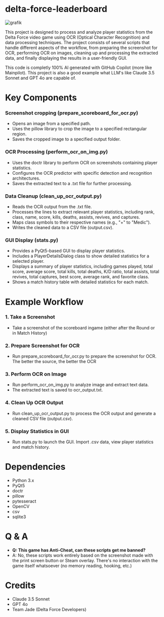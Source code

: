 # delta-force-leaderboard

![grafik](https://github.com/user-attachments/assets/fc5c5c8a-0189-4537-b335-da76134f6bff)

This project is designed to process and analyze player statistics from the Delta Force video game using OCR (Optical Character Recognition) and data processing techniques. The project consists of several scripts that handle different aspects of the workflow, from preparing the screenshot for OCR, performing OCR on images, cleaning up and processing the extracted data, and finally displaying the results in a user-friendly GUI.

This code is completly 100% AI generated with GitHub Copilot (more like Mainpilot). This project is also a good example what LLM's like Claude 3.5 Sonnet and GPT 4o are capable of.

# Key Components

### Screenshot cropping (prepare_scoreboard_for_ocr.py)

- Opens an image from a specified path.
- Uses the pillow library to crop the image to a specified rectangular region.
- Saves the cropped image to a specified output folder.

### OCR Processing (perform_ocr_on_img.py)

- Uses the doctr library to perform OCR on screenshots containing player statistics.
- Configures the OCR predictor with specific detection and recognition architectures.
- Saves the extracted text to a .txt file for further processing.

### Data Cleanup (clean_up_ocr_output.py)

- Reads the OCR output from the .txt file.
- Processes the lines to extract relevant player statistics, including rank, class, name, score, kills, deaths, assists, revives, and captures.
- Maps class symbols to their respective names (e.g., "+" to "Medic").
- Writes the cleaned data to a CSV file (output.csv).

### GUI Display (stats.py)

- Provides a PyQt5-based GUI to display player statistics.
- Includes a PlayerDetailsDialog class to show detailed statistics for a selected player.
- Displays a summary of player statistics, including games played, total score, average score, total kills, total deaths, K/D ratio, total assists, total revives, total captures, best score, average rank, and favorite class.
- Shows a match history table with detailed statistics for each match.

# Example Workflow
### 1. Take a Screenshot

- Take a screenshot of the scoreboard ingame (either after the Round or in Match History)

### 2. Prepare Screenshot for OCR

- Run prepare_scoreboard_for_ocr.py to prepare the screenshot for OCR. The better the source, the better the OCR

### 3. Perform OCR on Image

- Run perform_ocr_on_img.py to analyze image and extract text data.
- The extracted text is saved to ocr_output.txt.

### 4. Clean Up OCR Output

- Run clean_up_ocr_output.py to process the OCR output and generate a cleaned CSV file (output.csv).

### 5. Display Statistics in GUI

- Run stats.py to launch the GUI. Import .csv data, view player statistics and match history.

# Dependencies
- Python 3.x
- PyQt5
- doctr
- pillow
- pytesseract
- OpenCV
- csv
- sqlite3

# Q & A
- **Q: This game has Anti-Cheat, can these scripts get me banned?**
- A: No, these scripts work entirely based on the screenshot made with the print screen button or Steam overlay. There's no interaction with the game itself whatsoever (no memory reading, hooking, etc.)

# Credits
- Claude 3.5 Sonnet
- GPT 4o
- Team Jade (Delta Force Developers)

